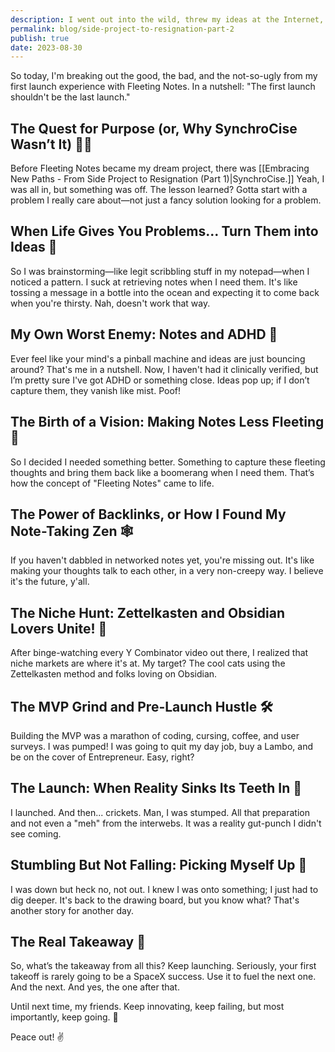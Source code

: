 ```yaml
---
description: I went out into the wild, threw my ideas at the Internet, took my share of crickets, and eventually, *eventually*, found my way. Let me take you on the rollercoaster that was the journey to my note-taking app—Fleeting Notes.
permalink: blog/side-project-to-resignation-part-2
publish: true
date: 2023-08-30
---
```

So today, I'm breaking out the good, the bad, and the not-so-ugly from my first launch experience with Fleeting Notes. In a nutshell: "The first launch shouldn't be the last launch."

## The Quest for Purpose (or, Why SynchroCise Wasn’t It) 🕵️‍♂️

Before Fleeting Notes became my dream project, there was [[Embracing New Paths - From Side Project to Resignation (Part 1)|SynchroCise.]] Yeah, I was all in, but something was off. The lesson learned? Gotta start with a problem I really care about—not just a fancy solution looking for a problem.

## When Life Gives You Problems... Turn Them into Ideas 🍋

So I was brainstorming—like legit scribbling stuff in my notepad—when I noticed a pattern. I suck at retrieving notes when I need them. It's like tossing a message in a bottle into the ocean and expecting it to come back when you're thirsty. Nah, doesn't work that way.

## My Own Worst Enemy: Notes and ADHD 🧠

Ever feel like your mind's a pinball machine and ideas are just bouncing around? That's me in a nutshell. Now, I haven't had it clinically verified, but I’m pretty sure I've got ADHD or something close. Ideas pop up; if I don’t capture them, they vanish like mist. Poof!

## The Birth of a Vision: Making Notes Less Fleeting 🎨

So I decided I needed something better. Something to capture these fleeting thoughts and bring them back like a boomerang when I need them. That’s how the concept of "Fleeting Notes" came to life.

## The Power of Backlinks, or How I Found My Note-Taking Zen 🕸

If you haven't dabbled in networked notes yet, you're missing out. It's like making your thoughts talk to each other, in a very non-creepy way. I believe it's the future, y'all.

## The Niche Hunt: Zettelkasten and Obsidian Lovers Unite! 🎯

After binge-watching every Y Combinator video out there, I realized that niche markets are where it's at. My target? The cool cats using the Zettelkasten method and folks loving on Obsidian.

## The MVP Grind and Pre-Launch Hustle 🛠

Building the MVP was a marathon of coding, cursing, coffee, and user surveys. I was pumped! I was going to quit my day job, buy a Lambo, and be on the cover of Entrepreneur. Easy, right?

## The Launch: When Reality Sinks Its Teeth In 🚀

I launched. And then... crickets. Man, I was stumped. All that preparation and not even a "meh" from the interwebs. It was a reality gut-punch I didn't see coming.

## Stumbling But Not Falling: Picking Myself Up 🔄

I was down but heck no, not out. I knew I was onto something; I just had to dig deeper. It's back to the drawing board, but you know what? That's another story for another day.

## The Real Takeaway 🎯

So, what’s the takeaway from all this? Keep launching. Seriously, your first takeoff is rarely going to be a SpaceX success. Use it to fuel the next one. And the next. And yes, the one after that.

Until next time, my friends. Keep innovating, keep failing, but most importantly, keep going. 🚀

Peace out! ✌️